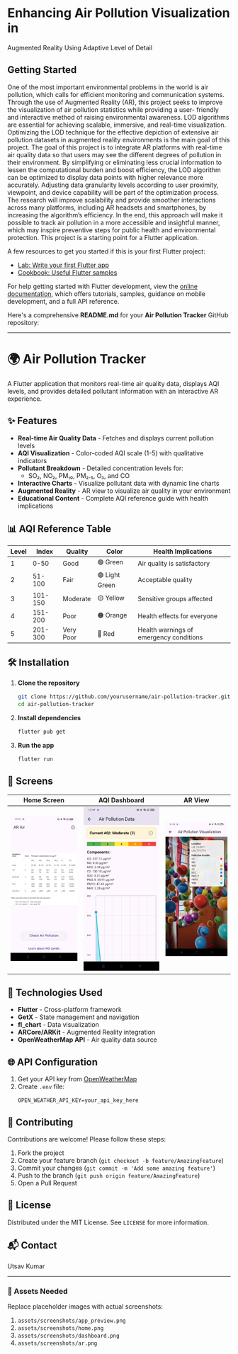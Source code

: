 # Enhancing Air Pollution Visualization in 
Augmented Reality Using Adaptive Level of 
Detail


## Getting Started

One of the most important environmental 
problems in the world is air pollution, which calls for efficient 
monitoring and communication systems. Through the use of 
Augmented Reality (AR), this project seeks to improve the 
visualization of air pollution statistics while providing a user-
friendly and interactive method of raising environmental 
awareness. LOD algorithms are essential for achieving 
scalable, immersive, and real-time visualization. Optimizing 
the LOD technique for the effective depiction of extensive air 
pollution datasets in augmented reality environments is the 
main goal of this project. The goal of this project is to integrate 
AR platforms with real-time air quality data so that users may 
see the different degrees of pollution in their environment. By 
simplifying or eliminating less crucial information to lessen 
the computational burden and boost efficiency, the LOD 
algorithm can be optimized to display data points with higher 
relevance more accurately. Adjusting data granularity levels
according to user proximity, viewpoint, and device capability 
will be part of the optimization process. The research will 
improve scalability and provide smoother interactions across 
many platforms, including AR headsets and smartphones, by 
increasing the algorithm’s efficiency. In the end, this 
approach will make it possible to track air pollution in a more 
accessible and insightful manner, which may inspire 
preventive steps for public health and environmental 
protection.
This project is a starting point for a Flutter application.

A few resources to get you started if this is your first Flutter project:

- [Lab: Write your first Flutter app](https://docs.flutter.dev/get-started/codelab)
- [Cookbook: Useful Flutter samples](https://docs.flutter.dev/cookbook)

For help getting started with Flutter development, view the
[online documentation](https://docs.flutter.dev/), which offers tutorials,
samples, guidance on mobile development, and a full API reference.


Here's a comprehensive **README.md** for your **Air Pollution Tracker** GitHub repository:

---

# 🌍 Air Pollution Tracker

A Flutter application that monitors real-time air quality data, displays AQI levels, and provides detailed pollutant information with an interactive AR experience.



## ✨ Features

- **Real-time Air Quality Data** - Fetches and displays current pollution levels
- **AQI Visualization** - Color-coded AQI scale (1-5) with qualitative indicators
- **Pollutant Breakdown** - Detailed concentration levels for:
  - SO₂, NO₂, PM₁₀, PM₂.₅, O₃, and CO
- **Interactive Charts** - Visualize pollutant data with dynamic line charts
- **Augmented Reality** - AR view to visualize air quality in your environment
- **Educational Content** - Complete AQI reference guide with health implications

## 📊 AQI Reference Table

| Level | Index | Quality    | Color  | Health Implications              |
|-------|-------|------------|--------|-----------------------------------|
| 1     | 0-50  | Good       | 🟢 Green | Air quality is satisfactory       |
| 2     | 51-100| Fair       | 🟢 Light Green | Acceptable quality               |
| 3     | 101-150| Moderate  | 🟡 Yellow | Sensitive groups affected         |
| 4     | 151-200| Poor      | 🟠 Orange | Health effects for everyone       |
| 5     | 201-300| Very Poor | 🔴 Red | Health warnings of emergency conditions |

## 🛠️ Installation

1. **Clone the repository**
   ```bash
   git clone https://github.com/yourusername/air-pollution-tracker.git
   cd air-pollution-tracker
   ```

2. **Install dependencies**
   ```bash
   flutter pub get
   ```

3. **Run the app**
   ```bash
   flutter run
   ```

## 📱 Screens

| Home Screen | AQI Dashboard | AR View |
|-------------|---------------|---------|
| ![Home](assets/screenshots/home.jpg) | ![Dashboard](assets/screenshots/dashboard.jpg) | ![AR](assets/screenshots/ar.jpg) |

## 🧰 Technologies Used

- **Flutter** - Cross-platform framework
- **GetX** - State management and navigation
- **fl_chart** - Data visualization
- **ARCore/ARKit** - Augmented Reality integration
- **OpenWeatherMap API** - Air quality data source

## 🌐 API Configuration

1. Get your API key from [OpenWeatherMap](https://openweathermap.org/api)
2. Create `.env` file:
   ```env
   OPEN_WEATHER_API_KEY=your_api_key_here
   ```

## 🤝 Contributing

Contributions are welcome! Please follow these steps:
1. Fork the project
2. Create your feature branch (`git checkout -b feature/AmazingFeature`)
3. Commit your changes (`git commit -m 'Add some amazing feature'`)
4. Push to the branch (`git push origin feature/AmazingFeature`)
5. Open a Pull Request

## 📜 License

Distributed under the MIT License. See `LICENSE` for more information.

## 📬 Contact

Utsav Kumar



---

### 🎨 Assets Needed
Replace placeholder images with actual screenshots:
1. `assets/screenshots/app_preview.png`
2. `assets/screenshots/home.png`
3. `assets/screenshots/dashboard.png`
4. `assets/screenshots/ar.png`

